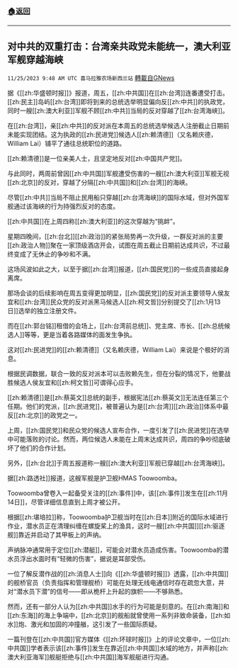 ###  [:house:返回](README.md)
---


## 对中共的双重打击：台湾亲共政党未能统一，澳大利亚军舰穿越海峡
`11/25/2023 9:48 AM UTC 喜马拉雅农场新西兰站` [轉載自GNews](https://gnews.org/articles/2035929)

据《[[zh:华盛顿时报]]》报道，周五，[[zh:中共国]]在[[zh:台湾]]连番遭受打击。[[zh:民主]]岛屿[[zh:台湾]]即将到来的总统选举明显偏向反[[zh:中共]]的执政党，同时一艘[[zh:澳大利亚]]军舰不顾[[zh:中共]]当局的反对穿越了[[zh:台湾海峡]]。

在[[zh:台湾]]，亲[[zh:中共]]的反对派在本周五的总统选举候选人注册截止日期前未能实现团结。这为执政的[[zh:民进党]]候选人[[zh:赖清德]]（又名赖庆德，William Lai）铺平了通往总统职位的道路。

[[zh:赖清德]]是一位亲美人士，且坚定地反对[[zh:中国共产党]]。

与此同时，两周前曾因[[zh:中共国]]军舰遭受伤害的一艘[[zh:澳大利亚]]军舰无视[[zh:北京]]的反对，穿越了分隔[[zh:中共国]]和[[zh:台湾]]的海峡。

尽管[[zh:中共]]当局不阻止民用船只穿越[[zh:台湾海峡]]的国际水域，但对外国军舰通过该海峡的行为持强烈反对的态度。

[[zh:中共国]]在上周四称[[zh:澳大利亚]]的这次穿越为“挑衅”。

星期四晚间，[[zh:台北]][[zh:政治]]的紧张局势再一次升级，一群反对派的主要[[zh:政治人物]]聚在一家顶级酒店开会，试图在周五截止日期前达成共识，不过最终变成了无休止的争吵和不满。

这场风波如此之大，以至于据[[zh:台湾]]报道，[[zh:国民党]]的一些成员直接起身离席。

那场会谈的后续影响在周五变得更加明显，[[zh:国民党]]的反对派主要领导人侯友宜和[[zh:台湾]]民众党的反对派黑马候选人[[zh:柯文哲]]分别提交了[[zh:1月13日]]选举的独立注册文件。

而在[[zh:郭台铭]]租借的会场上，[[zh:台湾前总统]]、党主席、市长、[[zh:总统候选人]]等等，更是当着各路媒体的面发生争执。

这对[[zh:民进党]]的[[zh:赖清德]]（又名赖庆德，William Lai）来说是个极好的消息。

根据民调数据，联合一致的反对派本可以击败赖先生，但在分裂的情况下，他要战胜候选人侯友宜和[[zh:柯文哲]]可谓得心应手。

[[zh:赖清德]]是[[zh:蔡英文]]总统的副手，根据宪法[[zh:蔡英文]]无法连任第三个任期。他们的党派，[[zh:民进党]]，被普遍认为是[[zh:台湾]][[zh:政治]]体系中最反[[zh:北京]]的政党之一。

上周，[[zh:国民党]]和民众党的候选人宣布合作，一度引发了[[zh:民进党]]在选举中可能落败的讨论。然而，两位候选人未能在上周末达成共识，周四的争吵彻底破坏了他们的合作计划。

另外，[[zh:台北]]于周五报道称一艘[[zh:澳大利亚]]军舰已穿越[[zh:台湾海峡]]。

据[[zh:路透社]]报道，这艘军舰是护卫舰HMAS Toowoomba。

Toowoomba曾卷入一起备受关注的[[zh:事件]]中，该[[zh:事件]]发生在[[zh:11月14日]]，尽管详细信息直到上周才被公开。

根据[[zh:堪培拉]]称，Toowoomba护卫舰当时在[[zh:日本]]附近的国际水域进行作业，潜水员正在清理纠缠在螺旋桨上的渔具，这时一艘[[zh:中共国]][[zh:驱逐舰]]靠近并启动了其甲板上的声纳。

声纳脉冲通常用于定位[[zh:潜艇]]，可能会对潜水员造成伤害。Toowoomba的潜水员浮出水面时有“轻微的伤害”，据说是耳部受伤。

一位了解反潜作战的[[zh:消息人士]]向《[[zh:华盛顿时报]]》透露，[[zh:中共国]]的舰桥官员（负责指挥和管理舰桥）可能在处理无线电通信时存在疏忽大意，并对“潜水员下潜”的信号——即从桅杆上升起的旗帜——不够熟悉。

然而，还有一部分人认为[[zh:中共国]]水手的行为可能是刻意的。在[[zh:南海]]和[[zh:东海]]的海上争端中，[[zh:北京]]的舰船就曾使用一系列非致命装备，[[zh:如水]]炮、激光和加固的冲撞艏，这引发了一些国际质疑。

一篇刊登在[[zh:中共国]]官方媒体《[[zh:环球时报]]》上的评论文章中，一位[[zh:中共国]]学者表示该[[zh:事件]]发生在靠近[[zh:中共国]]水域的地方，并声称[[zh:澳大利亚海军]]舰艇拒绝与[[zh:中共国]]海军舰艇进行沟通。
